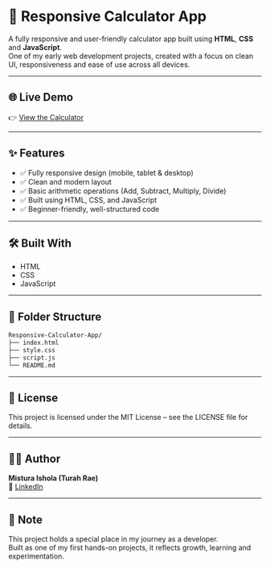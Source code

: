 # 🧮 Responsive Calculator App

A fully responsive and user-friendly calculator app built using **HTML**, **CSS** and **JavaScript**.  
One of my early web development projects, created with a focus on clean UI, responsiveness and ease of use across all devices.

---

## 🌐 Live Demo

👉 [View the Calculator](https://misturadev.github.io/Responsive-Calculator-App/)

---

## ✨ Features

- ✅ Fully responsive design (mobile, tablet & desktop)  
- ✅ Clean and modern layout  
- ✅ Basic arithmetic operations (Add, Subtract, Multiply, Divide)  
- ✅ Built using HTML, CSS, and JavaScript  
- ✅ Beginner-friendly, well-structured code

---

## 🛠️ Built With

- HTML  
- CSS  
- JavaScript  

---

## 📁 Folder Structure

```bash
Responsive-Calculator-App/
├── index.html
├── style.css
├── script.js
└── README.md
```

---

## 📌 License

This project is licensed under the MIT License – see the LICENSE file for details.

---

## 👩‍💻 Author

**Mistura Ishola (Turah Rae)**  
🔗 [LinkedIn](www.linkedin.com/in/mistura-ishola) 

---

## 💖 Note

This project holds a special place in my journey as a developer.  
Built as one of my first hands-on projects, it reflects growth, learning and experimentation.

